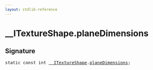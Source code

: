 ```yaml
---
layout: stdlib-reference
---
```


# __ITextureShape.planeDimensions

## Signature
<pre>
<span class='code_keyword'>static</span> <span class='code_keyword'>const</span> int <a href="/stdlib-reference/interfaces/ITextureShape/index" class="code_type">__ITextureShape</a>.<a href="/stdlib-reference/interfaces/ITextureShape/planeDimensions" class="code_var">planeDimensions</a>;
</pre>

